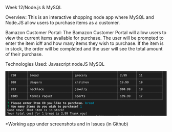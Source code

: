 Week 12/Node.js & MySQL

Overview:
This is an interactive shopping node app where MySQL and Node.JS allow users to purchase items as a customer.


Bamazon Customer Portal:
The Bamazon Customer Portal will allow users to view the current items available for purchase. The user will be prompted to enter the item id# and how many items they wish to purchase. If the item is in stock, the order will be completed and the user will see the total amount of their purchase.

Technologies Used:
Javascript
nodeJS
MySQL

![Alt text](/screenshots/customer.png?raw=true "customerscreenshot")

*Working app under screenshots and in Issues (in Github)








